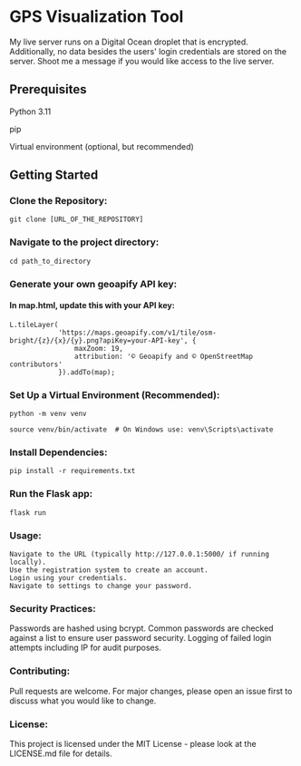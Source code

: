 # GPS Visualization Tool

My live server runs on a Digital Ocean droplet that is encrypted. Additionally, no data besides
the users' login credentials are stored on the server. Shoot me a message if you would like access to the live server.

## Prerequisites

Python 3.11

pip

Virtual environment (optional, but recommended)

## Getting Started

### Clone the Repository:

```
git clone [URL_OF_THE_REPOSITORY]
```

### Navigate to the project directory:

```
cd path_to_directory
```

### Generate your own geoapify API key:

#### In map.html, update this with your API key:

```
L.tileLayer(
            'https://maps.geoapify.com/v1/tile/osm-bright/{z}/{x}/{y}.png?apiKey=your-API-key', {
                maxZoom: 19,
                attribution: '© Geoapify and © OpenStreetMap contributors'
            }).addTo(map);
```

### Set Up a Virtual Environment (Recommended):

```
python -m venv venv

source venv/bin/activate  # On Windows use: venv\Scripts\activate
```

### Install Dependencies:

```
pip install -r requirements.txt
```

### Run the Flask app:

```
flask run
```

### Usage:

```
Navigate to the URL (typically http://127.0.0.1:5000/ if running locally).
Use the registration system to create an account.
Login using your credentials.
Navigate to settings to change your password.
```

### Security Practices:
Passwords are hashed using bcrypt.
Common passwords are checked against a list to ensure user password security.
Logging of failed login attempts including IP for audit purposes.

### Contributing:
Pull requests are welcome. 
For major changes, please open an issue first to discuss what you would like to change.


### License:
This project is licensed under the MIT License - please look at the LICENSE.md file for details.
